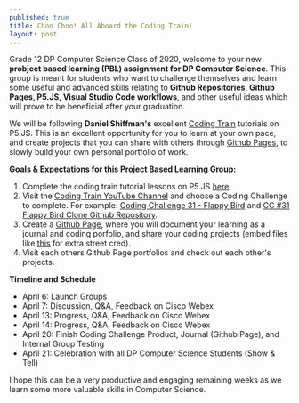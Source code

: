 ```yaml
---
published: true
title: Choo Choo! All Aboard the Coding Train!
layout: post
---
```

Grade 12 DP Computer Science Class of 2020, welcome to your new **probject based learning (PBL) assignment for DP Computer Science**. This group is meant for students who want to challenge themselves and learn some useful and advanced skills relating to **Github Repositories, Github Pages, P5.JS, Visual Studio Code workflows**, and other useful ideas which will prove to be beneficial after your graduation.

We will be following **Daniel Shiffman's** excellent [Coding Train](https://thecodingtrain.com) tutorials on P5.JS. This is an excellent opportunity for you to learn at your own pace, and create projects that you can share with others through [Github Pages](https://pages.github.com/), to slowly build your own personal portfolio of work.

**Goals & Expectations for this Project Based Learning Group:**
1. Complete the coding train tutorial lessons on P5.JS [here](https://thecodingtrain.com/beginners/p5js/).
2. Visit the [Coding Train YouTube Channel](https://www.youtube.com/user/shiffman/featured) and choose a Coding Challenge to complete. For example: [Coding Challenge 31 - Flappy Bird](https://www.youtube.com/watch?v=cXgA1d_E-jY) and [CC #31 Flappy Bird Clone Github Repository](https://github.com/CodingTrain/Flappy-Bird-Clone).
3. Create a [Github Page](https://pages.github.com/), where you will document your learning as a journal and coding porfolio, and share your coding projects (embed files like [this](https://mvpoirier.github.io/coding/) for extra street cred).
4. Visit each others Github Page portfolios and check out each other's projects.

**Timeline and Schedule**
- April 6: Launch Groups
- April 7: Discussion, Q&A, Feedback on Cisco Webex
- April 13: Progress, Q&A, Feedback on Cisco Webex
- April 14: Progress, Q&A, Feedback on Cisco Webex
- April 20: Finish Coding Challenge Product, Journal (Github Page), and Internal Group Testing
- April 21: Celebration with all DP Computer Science Students (Show & Tell)

I hope this can be a very productive and engaging remaining weeks as we learn some more valuable skills in Computer Science.